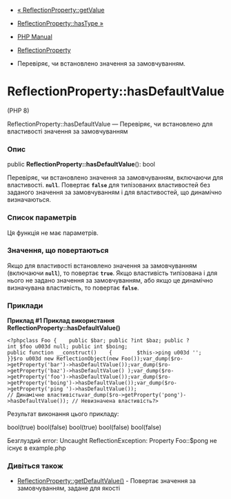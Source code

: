 - [« ReflectionProperty::getValue](reflectionproperty.getvalue.md)
- [ReflectionProperty::hasType »](reflectionproperty.hastype.md)

- [PHP Manual](index.md)
- [ReflectionProperty](class.reflectionproperty.md)
- Перевіряє, чи встановлено значення за замовчуванням.

# ReflectionProperty::hasDefaultValue

(PHP 8)

ReflectionProperty::hasDefaultValue — Перевіряє, чи встановлено для властивості
значення за замовчуванням

### Опис

public **ReflectionProperty::hasDefaultValue**(): bool

Перевіряє, чи встановлено значення за замовчуванням, включаючи для властивості.
**`null`**. Повертає **`false`** для типізованих властивостей без
заданого значення за замовчуванням і для властивостей, що динамічно визначаються.

### Список параметрів

Ця функція не має параметрів.

### Значення, що повертаються

Якщо для властивості встановлено значення за замовчуванням (включаючи **`null`**), то
повертає **`true`**. Якщо властивість типізована і для нього не задано
значення за замовчуванням, або якщо це динамічно визначувана властивість,
то повертає **`false`**.

### Приклади

**Приклад #1 Приклад використання
**ReflectionProperty::hasDefaultValue()****

`<?phpclass Foo {    public $bar; public ?int $baz; public ?int $foo u003d null; public int $boing; public function __construct()    {        $this->ping u003d ''; }}$ro u003d new ReflectionObject(new Foo());var_dump($ro->getProperty('bar')->hasDefaultValue());var_dump($ro->getProperty('baz')->hasDefaultValue() );var_dump($ro->getProperty('foo')->hasDefaultValue());var_dump($ro->getProperty('boing')->hasDefaultValue());var_dump($ro->getProperty('ping ')->hasDefaultValue()); // Динамічне властивістьvar_dump($ro->getProperty('pong')->hasDefaultValue()); // Невизначена властивість?> `

Результат виконання цього прикладу:

bool(true)
bool(false)
bool(true)
bool(false)
bool(false)

Безглуздий error: Uncaught ReflectionException: Property Foo::$pong не існує в example.php

### Дивіться також

- [ReflectionProperty::getDefaultValue()](reflectionproperty.getdefaultvalue.md) -
Повертає значення за замовчуванням, задане для якості
